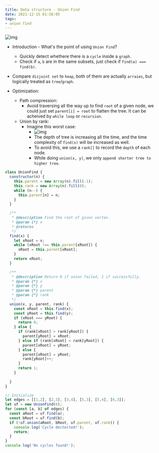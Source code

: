 ```yaml
---
title: Data structure - Union Find
date: 2021-12-15 01:58:05
tags:
- union find
---
```


![img](https://i.imgur.com/0WgI1rR.png)

- Introduction - What's the point of using `Union Find`?
  - Quickly detect whethere there is a `cycle` inside a `graph`.
  - Check if `a`, `b` are in the same subsets, just check if `find(a) === find(b)`.

- Compare `disjoint set` to `heap`, both of them are actually `arraies`, but logically treated as `tree`/`graph`.

- Optimization:
  - Path compression:
    - Avoid traversing all the way up to find `root` of a given node, we could just set `parent[i] = root` to flatten the tree. It can be acheived by `while loop` or `recursion`.
  - Union by rank:
    - Imagine this worst case:
      - ![img](https://i.imgur.com/aWMEvx4.png)
      - The depth of tree is increasing all the time, and the time complexity of `find(x)` will be increased as well.
      - To avoid this, we use a `rank[]` to record the `depth` of each node.
      - While doing `union(x, y)`, we only `append shorter tree to higher tree`.


```javascript
class UnionFind {
  constructor(n) {
    this.parent = new Array(n).fill(-1);
    this.rank = new Array(n).fill(0);
    while (n--) {
      this.parent[n] = n;
    }
  }

  /**
   * @description Find the root of given vertex.
   * @param {*} x 
   * @returns 
   */
  find(x) {
    let xRoot = x;
    while (xRoot !== this.parent[xRoot]) {
      xRoot = this.parent[xRoot];
    }
    return xRoot;
  }

  /**
   * @description Return 0 if union failed, 1 if successfully.
   * @param {*} x 
   * @param {*} y 
   * @param {*} parent 
   * @param {*} rank 
   */
  union(x, y, parent, rank) {
    const xRoot = this.find(x);
    const yRoot = this.find(y);
    if (xRoot === yRoot) {
      return 0;
    } else {
      if (rank[xRoot] > rank[yRoot]) {
        parent[yRoot] = xRoot;
      } else if (rank[xRoot] < rank[yRoot]) {
        parent[xRoot] = yRoot;
      } else {
        parent[xRoot] = yRoot;
        rank[yRoot]++;
      }
      return 1;
    }
    
  }
}

// Initialize
let edges = [[1,2], [2,3], [3,4], [5,3], [5,4], [6,3]];
let uf = new UnionFind(6);
for (const [a, b] of edges) {
  const aRoot = uf.find(a);
  const bRoot = uf.find(b);
  if (!uf.union(aRoot, bRoot, uf.parent, uf.rank)) {
    console.log('Cycle dectected!');
    return;
  }
}
console.log('No cycles found!');
```
